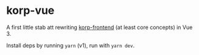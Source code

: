 # korp-vue

A first little stab att rewriting [korp-frontend](https://github.com/spraakbanken/korp-frontend) (at least core concepts) in Vue 3.

Install deps by running `yarn` (v1), run with `yarn dev`.
